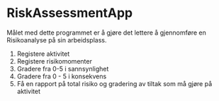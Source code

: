 # RiskAssessmentApp
Målet med dette programmet er å gjøre det lettere å gjennomføre en Risikoanalyse på sin arbeidsplass.
1. Registere aktivitet
2. Registere risikomomenter
3. Gradere fra 0-5 i sannsynlighet
4. Gradere fra 0 - 5 i konsekvens
5. Få en rapport på total risiko og gradering av tiltak som må gjøre på aktivitet

